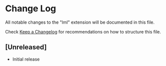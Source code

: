 # Change Log

All notable changes to the "lml" extension will be documented in this file.

Check [Keep a Changelog](http://keepachangelog.com/) for recommendations on how to structure this file.

## [Unreleased]

- Initial release